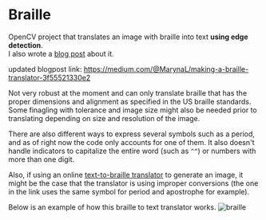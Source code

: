 # Braille
OpenCV project that translates an image with braille into text __using edge detection__.  
I also wrote a [blog post](https://medium.com/@marynalongnickel/making-a-braille-translator-1e205fc0ba44) about it.

updated blogpost link: https://medium.com/@MarynaL/making-a-braille-translator-3f55521330e2

Not very robust at the moment and can only translate braille that has the proper dimensions and alignment as specified in the US braille standards. Some finagling with tolerance and image size might also be needed prior to translating depending on size and resolution of the image.

There are also different ways to express several symbols such as a period, and as of right now the code only accounts for one of them.
It also doesn't handle indicators to capitalize the entire word (such as `^^`) or numbers with more than one digit.

Also, if using an online [text-to-braille translator](https://www.atractor.pt/mat/matbr/matbraille-_en.html) to generate an image, it might be the case that the translator is using improper conversions (the one in the link uses the same symbol for period and apostrophe for example).

Below is an example of how this braille to text translator works.
![braille](https://i.imgur.com/m5In8QG.jpg)
